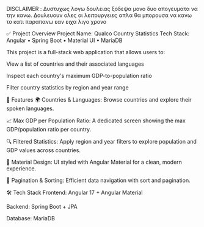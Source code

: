 DISCLAIMER : Δυστυχως λογω δουλειας ξοδεψα μονο δυο απογευματα να την κανω. Δουλευουν ολες οι λειτουργειες απλα θα μπορουσα να κανω το κατι παραπανω εαν ειχα λιγο χρονο

✅ Project Overview
Project Name: Qualco Country Statistics
Tech Stack: Angular • Spring Boot • Material UI • MariaDB

This project is a full-stack web application that allows users to:

View a list of countries and their associated languages

Inspect each country's maximum GDP-to-population ratio

Filter country statistics by region and year range

🚀 Features
🌍 Countries & Languages: Browse countries and explore their spoken languages.

📈 Max GDP per Population Ratio: A dedicated screen showing the max GDP/population ratio per country.

🔍 Filtered Statistics: Apply region and year filters to explore population and GDP values across countries.

🎨 Material Design: UI styled with Angular Material for a clean, modern experience.

🔄 Pagination & Sorting: Efficient data navigation with sort and pagination.

🛠 Tech Stack
Frontend: Angular 17 + Angular Material

Backend: Spring Boot + JPA

Database: MariaDB
